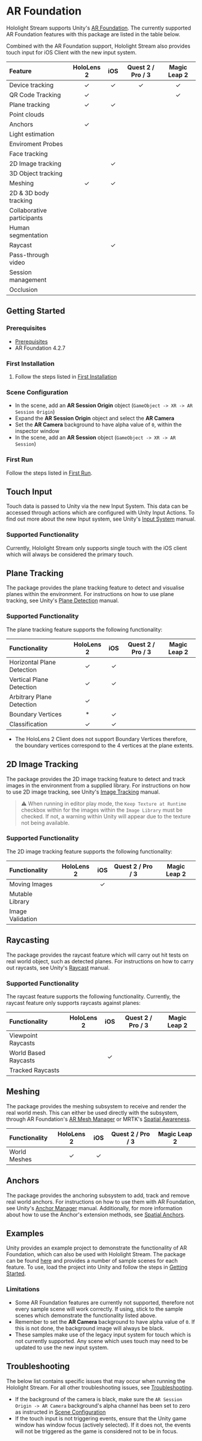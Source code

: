 # AR Foundation

Hololight Stream supports Unity's [AR Foundation](https://docs.unity3d.com/Packages/com.unity.xr.arfoundation@4.2/manual/index.html). The currently supported AR Foundation features with this package are listed in the table below.

Combined with the AR Foundation support, Hololight Stream also provides touch input for iOS Client with the new input system.

| Feature 					| HoloLens 2 | iOS | Quest 2 / Pro / 3 | Magic Leap 2 |
| :--- 						| :---: | :---: | :---: | :---: |
| Device tracking 			| ✓ | ✓ | ✓ | ✓ |
| QR Code Tracking          | ✓ |   |    | ✓ |
| Plane tracking 			| ✓ | ✓ |   | |
| Point clouds				|   |   |   | |
| Anchors					| ✓ |   |   | |
| Light estimation			|   |   |   | |
| Enviroment Probes			|   |   |   | |
| Face tracking				|   |   |   | |
| 2D Image tracking			|   | ✓ |   | |
| 3D Object tracking		|   |   |   | |
| Meshing					| ✓ | ✓ |   | |
| 2D & 3D body tracking		|   |   |   | |
| Collaborative participants|   |   |   | |
| Human segmentation		|   |   |   | |
| Raycast					|   | ✓ |   | |
| Pass-through video		|   |   |   | |
| Session management		|   |   |   | |
| Occlusion					|   |   |   | |

## Getting Started

### Prerequisites

- [Prerequisites](../README.md#prerequisites)
- AR Foundation 4.2.7

### First Installation

1. Follow the steps listed in [First Installation](README.md#first-installation)

### Scene Configuration

- In the scene, add an **AR Session Origin** object (`GameObject -> XR -> AR Session Origin`)
- Expand the **AR Session Origin** object and select the **AR Camera**
- Set the **AR Camera** background to have alpha value of `0`, within the inspector window
- In the scene, add an **AR Session** object (`GameObject -> XR -> AR Session`)

### First Run

Follow the steps listed in [First Run](README.md#first-run).

## Touch Input

Touch data is passed to Unity via the new Input System. This data can be accessed through actions which are configured with Unity Input Actions. To find out more about the new Input system, see Unity's [Input System](https://docs.unity3d.com/Packages/com.unity.inputsystem@1.0/manual/QuickStartGuide.html) manual.

### Supported Functionality

Currently, Hololight Stream only supports single touch with the iOS client which will always be considered the primary touch.

## Plane Tracking

The package provides the plane tracking feature to detect and visualise planes within the environment. For instructions on how to use plane tracking, see Unity's [Plane Detection](https://docs.unity3d.com/Packages/com.unity.xr.arfoundation@4.2/manual/plane-manager.html) manual.

### Supported Functionality

The plane tracking feature supports the following functionality:

| Functionality					| HoloLens 2 | iOS | Quest 2 / Pro / 3 | Magic Leap 2 |
| :--- 							| :---: | :---: | :---: | :---: |
| Horizontal Plane Detection	| ✓ | ✓ |   |   |
| Vertical Plane Detection		| ✓ | ✓ |   |   |
| Arbitrary Plane Detection		| ✓ |   |   |   |
| Boundary Vertices				| * | ✓ |   |   |
| Classification				| ✓ | ✓ |   |   |

* The HoloLens 2 Client does not support Boundary Vertices therefore, the boundary vertices correspond to the 4 vertices at the plane extents.

## 2D Image Tracking

The package provides the 2D image tracking feature to detect and track images in the environment from a supplied library. For instructions on how to use 2D image tracking, see Unity's [Image Tracking](https://docs.unity3d.com/Packages/com.unity.xr.arfoundation@4.2/manual/tracked-image-manager.html) manual.

> :warning: When running in editor play mode, the `Keep Texture at Runtime` checkbox within for the images within the `Image Library` must be checked. If not, a warning within Unity will appear due to the texture not being available.

### Supported Functionality

The 2D image tracking feature supports the following functionality:

| Functionality				| HoloLens 2 | iOS | Quest 2 / Pro / 3 | Magic Leap 2 |
| :--- 						| :---: | :---: | :---: | :---: |
| Moving Images				|   | ✓ |   |   |
| Mutable Library			| 	|   |   |   |
| Image Validation			|  	|   |   |   |

## Raycasting

The package provides the raycast feature which will carry out hit tests on real world object, such as detected planes. For instructions on how to carry out raycasts, see Unity's [Raycast](https://docs.unity3d.com/Packages/com.unity.xr.arfoundation@4.2/manual/raycast-manager.html) manual.

### Supported Functionality

The raycast feature supports the following functionality. Currently, the raycast feature only supports raycasts against planes:

| Functionality				| HoloLens 2 | iOS | Quest 2 / Pro / 3 | Magic Leap 2 |
| :--- 						| :---: | :---: | :---: | :---: |
| Viewpoint Raycasts		|   |   |   |   |
| World Based Raycasts		|   | ✓ |   |   |
| Tracked Raycasts			|  	|   |   |   |

## Meshing

The package provides the meshing subsystem to receive and render the real world mesh. This can either be used directly with the subsystem, through AR Foundation's [AR Mesh Manager](https://docs.unity3d.com/Packages/com.unity.xr.arfoundation@4.2/manual/mesh-manager.html) or MRTK's [Spatial Awareness](./spatial_understanding.md).

| Functionality				| HoloLens 2 | iOS | Quest 2 / Pro / 3 | Magic Leap 2 |
| :--- 						| :---: | :---: | :---: | :---: |
| World Meshes				| ✓ | ✓ |   |   |

## Anchors

The package provides the anchoring subsystem to add, track and remove real world anchors. For instructions on how to use them with AR Foundation, see Unity's [Anchor Manager](https://docs.unity3d.com/Packages/com.unity.xr.arfoundation@4.2/manual/anchor-manager.html) manual. Additionally, for more information about how to use the Anchor's extension methods, see [Spatial Anchors](./spatial_anchors.md).

## Examples

Unity provides an example project to demonstrate the functionality of AR Foundation, which can also be used with Hololight Stream. The package can be found [here](https://github.com/Unity-Technologies/arfoundation-samples) and provides a number of sample scenes for each feature. To use, load the project into Unity and follow the steps in [Getting Started](#getting-started).

### Limitations

- Some AR Foundation features are currently not supported, therefore not every sample scene will work correctly. If using, stick to the sample scenes which demonstrate the functionality listed above.
- Remember to set the **AR Camera** background to have alpha value of `0`. If this is not done, the background image will always be black.
- These samples make use of the legacy input system for touch which is not currently supported. Any scene which uses touch may need to be updated to use the new input system.

## Troubleshooting

The below list contains specific issues that may occur when running the Hololight Stream. For all other troubleshooting issues, see [Troubleshooting](../README.md#troubleshooting).

- If the background of the camera is black, make sure the `AR Session Origin -> AR Camera` background's alpha channel has been set to zero as instructed in [Scene Configuration](#scene-configuration)
- If the touch input is not triggering events, ensure that the Unity game window has window focus (actively selected). If it does not, the events will not be triggered as the game is considered not to be in focus.
